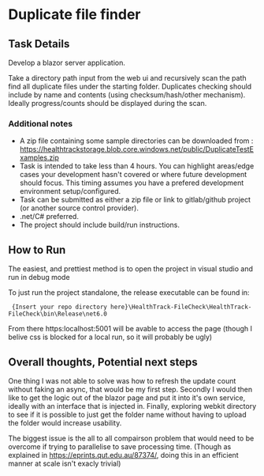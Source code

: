 # Duplicate file finder


## Task Details 
Develop a blazor server application.

Take a directory path input from the web ui and recursively scan the path find all duplicate files under the starting folder.
Duplicates checking should include by name and contents (using checksum/hash/other mechanism).  Ideally progress/counts should be displayed during the scan.

### Additional notes
* A zip file containing some sample directories can be downloaded from : https://healthtrackstorage.blob.core.windows.net/public/DuplicateTestExamples.zip
* Task is intended to take less than 4 hours. You can highlight areas/edge cases your development hasn't covered 
 or where future development should focus.  This timing assumes you have a prefered development environment setup/configured.
* Task can be submitted as either a zip file or link to gitlab/github project (or another source control provider).
* .net/C# preferred.
* The project should include build/run instructions.


## How to Run
The easiest, and prettiest method is to open the project in visual studio and run in debug mode

To just run the project standalone, the release executable can be found in:

``` {Insert your repo directory here}\HealthTrack-FileCheck\HealthTrack-FileCheck\bin\Release\net6.0```

From there https:localhost:5001 will be avable to access the page (though I belive css is blocked for a local run, so it will probably be ugly)


## Overall thoughts, Potential next steps
One thing I was not able to solve was how to refresh the update count without faking an async, that would be my first step.
Secondly I would then like to get the logic out of the blazor page and put it into it's own service, ideally with an interface that is injected in.
Finally, exploring webkit directory to see if it is possible to just get the folder name without having to upload the folder would increase usability.

The biggest issue is the all to all compairson problem that would need to be overcome if trying to parallelise to save processing time. 
(Though as explained in https://eprints.qut.edu.au/87374/, doing this in an efficient manner at scale isn't exacly trivial)

